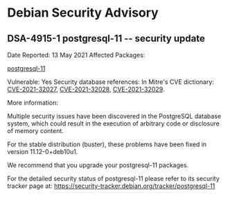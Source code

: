 
Debian Security Advisory
========================


DSA-4915-1 postgresql-11 -- security update
-------------------------------------------



Date Reported:
13 May 2021
Affected Packages:

[postgresql-11](https://packages.debian.org/src:postgresql-11)

Vulnerable:
Yes
Security database references:
In Mitre's CVE dictionary: [CVE-2021-32027](https://security-tracker.debian.org/tracker/CVE-2021-32027), [CVE-2021-32028](https://security-tracker.debian.org/tracker/CVE-2021-32028), [CVE-2021-32029](https://security-tracker.debian.org/tracker/CVE-2021-32029).  

More information:

Multiple security issues have been discovered in the PostgreSQL database
system, which could result in the execution of arbitrary code or
disclosure of memory content.


For the stable distribution (buster), these problems have been fixed in
version 11.12-0+deb10u1.


We recommend that you upgrade your postgresql-11 packages.


For the detailed security status of postgresql-11 please refer to
its security tracker page at:
<https://security-tracker.debian.org/tracker/postgresql-11>





